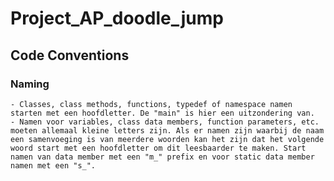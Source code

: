 # Project_AP_doodle_jump

## Code Conventions
### Naming
    - Classes, class methods, functions, typedef of namespace namen starten met een hoofdletter. De "main" is hier een uitzondering van.
    - Namen voor variables, class data members, function parameters, etc. moeten allemaal kleine letters zijn. Als er namen zijn waarbij de naam een samenvoeging is van meerdere woorden kan het zijn dat het volgende woord start met een hoofdletter om dit leesbaarder te maken. Start namen van data member met een "m_" prefix en voor static data member namen met een "s_".
